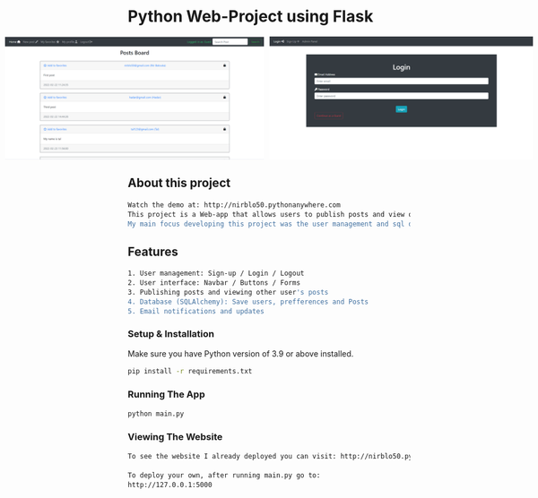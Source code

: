 # Python Web-Project using Flask

<div style="display:flex; justify-content:center;">
    <img alt="Coding" src="web.jpg" height="220" style="margin-right:10px;">
    <img alt="Coding" src="web2.jpg" height="220">
</div>


##  About this project
```bash
Watch the demo at: http://nirblo50.pythonanywhere.com
This project is a Web-app that allows users to publish posts and view other user's posts. 
My main focus developing this project was the user management and sql database.
```
##  Features
```bash
1. User management: Sign-up / Login / Logout
2. User interface: Navbar / Buttons / Forms
3. Publishing posts and viewing other user's posts
4. Database (SQLAlchemy): Save users, prefferences and Posts
5. Email notifications and updates
```


### Setup & Installation

Make sure you have Python version of 3.9 or above installed.


```bash
pip install -r requirements.txt
```

### Running The App

```bash
python main.py
```

### Viewing The Website
```bash
To see the website I already deployed you can visit: http://nirblo50.pythonanywhere.com/

To deploy your own, after running main.py go to:
http://127.0.0.1:5000
```
